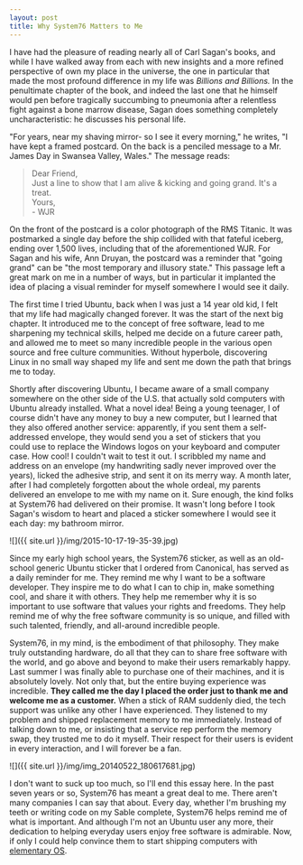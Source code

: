 ```yaml
---
layout: post
title: Why System76 Matters to Me
---
```

I have had the pleasure of reading nearly all of Carl Sagan's books, and while I have walked away from each with new insights and a more refined perspective of own my place in the universe, the one in particular that made the most profound difference in my life was _Billions and Billions._ In the penultimate chapter of the book, and indeed the last one that he himself would pen before tragically succumbing to pneumonia after a relentless fight against a bone marrow disease, Sagan does something completely uncharacteristic: he discusses his personal life.

"For years, near my shaving mirror- so I see it every morning," he writes, "I have kept a framed postcard. On the back is a penciled message to a Mr. James Day in Swansea Valley, Wales." The message reads:

<blockquote>
Dear Friend,<br>
Just a line to show that I am alive &amp; kicking and going grand. It's a treat.<br>
Yours,<br>
- WJR
</blockquote>

On the front of the postcard is a color photograph of the RMS Titanic. It was postmarked a single day before the ship collided with that fateful iceberg, ending over 1,500 lives, including that of the aforementioned WJR. For Sagan and his wife, Ann Druyan, the postcard was a reminder that "going grand" can be "the most temporary and illusory state." This passage left a great mark on me in a number of ways, but in particular it implanted the idea of placing a visual reminder for myself somewhere I would see it daily.

The first time I tried Ubuntu, back when I was just a 14 year old kid, I felt that my life had magically changed forever. It was the start of the next big chapter. It introduced me to the concept of free software, lead to me sharpening my technical skills, helped me decide on a future career path, and allowed me to meet so many incredible people in the various open source and free culture communities. Without hyperbole, discovering Linux in no small way shaped my life and sent me down the path that brings me to today.

Shortly after discovering Ubuntu, I became aware of a small company somewhere on the other side of the U.S. that actually sold computers with Ubuntu already installed. What a novel idea! Being a young teenager, I of course didn't have any money to buy a new computer, but I learned that they also offered another service: apparently, if you sent them a self-addressed envelope, they would send you a set of stickers that you could use to replace the Windows logos on your keyboard and computer case. How cool! I couldn't wait to test it out. I scribbled my name and address on an envelope (my handwriting sadly never improved over the years), licked the adhesive strip, and sent it on its merry way. A month later, after I had completely forgotten about the whole ordeal, my parents delivered an envelope to me with my name on it. Sure enough, the kind folks at System76 had delivered on their promise. It wasn't long before I took Sagan's wisdom to heart and placed a sticker somewhere I would see it each day: my bathroom mirror.

![]({{ site.url }}/img/2015-10-17-19-35-39.jpg)

Since my early high school years, the System76 sticker, as well as an old-school generic Ubuntu sticker that I ordered from Canonical, has served as a daily reminder for me. They remind me why I want to be a software developer. They inspire me to do what I can to chip in, make something cool, and share it with others. They help me remember why it is so important to use software that values your rights and freedoms. They help remind me of why the free software community is so unique, and filled with such talented, friendly, and all-around incredible people.

System76, in my mind, is the embodiment of that philosophy. They make truly outstanding hardware, do all that they can to share free software with the world, and go above and beyond to make their users remarkably happy. Last summer I was finally able to purchase one of their machines, and it is absolutely lovely. Not only that, but the entire buying experience was incredible. **They called me the day I placed the order just to thank me and welcome me as a customer.** When a stick of RAM suddenly died, the tech support was unlike any other I have experienced. They listened to my problem and shipped replacement memory to me immediately. Instead of talking down to me, or insisting that a service rep perform the memory swap, they trusted me to do it myself. Their respect for their users is evident in every interaction, and I will forever be a fan.

![]({{ site.url }}/img/img_20140522_180617681.jpg)

I don't want to suck up too much, so I'll end this essay here. In the past seven years or so, System76 has meant a great deal to me. There aren't many companies I can say that about. Every day, whether I'm brushing my teeth or writing code on my Sable complete, System76 helps remind me of what is important. And although I'm not an Ubuntu user any more, their dedication to helping everyday users enjoy free software is admirable. Now, if only I could help convince them to start shipping computers with [elementary OS](https://elementary.io).
